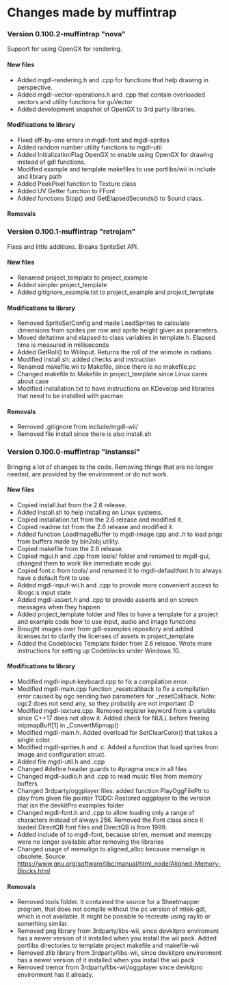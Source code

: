 # Changes made by muffintrap

### Version 0.100.2-muffintrap "nova"
Support for using OpenGX for rendering.

#### New files
+ Added mgdl-rendering.h and .cpp for functions that help drawing in perspective.
+ Added mgdl-vector-operations.h and .cpp that contain overloaded vectors and utility functions for guVector
+ Added development snapshot of OpenGX to 3rd party libraries.

#### Modifications to library
+ Fixed off-by-one errors in mgdl-font and mgdl-sprites
+ Added random number utility functions to mgdl-util
+ Added InitializationFlag OpenGX to enable using OpenGX for drawing instead of gdl functions.
+ Modified example and template makefiles to use portlibs/wii in include and library path
+ Added PeekPixel function to Texture class
+ Added UV Getter function to FFont
+ Added functions Stop() and GetElapsedSeconds() to Sound class.

#### Removals

### Version 0.100.1-muffintrap "retrojam"
Fixes and little additions. Breaks SpriteSet API.

#### New files
+ Renamed project_template to project_example
+ Added simpler project_template
+ Added gitignore_example.txt to project_example and project_template

#### Modifications to library
+ Removed SpriteSetConfig and made LoadSprites to calculate dimensions from sprites per row and sprite height given as parameters.
+ Moved deltatime and elapsed to class variables in template.h. Elapsed time is measured in milliseconds
+ Added GetRoll() to WiiInput. Returns the roll of the wiimote in radians.
+ Modified install.sh: added checks and instruction
+ Renamed makefile.wii to Makefile, since there is no makefile.pc
+ Changed makefile to Makefile in project_template since Linux cares about case
+ Modified installation.txt to have instructions on KDevelop and libraries that need to be installed with pacman

#### Removals
+ Removed .gitignore from include/mgdl-wii/
+ Removed file install since there is also install.sh

### Version 0.100.0-muffintrap "instanssi"
Bringing a lot of changes to the code. Removing things that are no longer needed, are provided by the environment or do not work.

#### New files
+ Copied install.bat from the 2.6 release.
+ Added install.sh to help installing on Linux systems.
+ Copied installation.txt from the 2.6 release and modified it.
+ Copied readme.txt from the 2.6 release and modified it.
+ Added function LoadImageBuffer to mgdl-image.cpp and .h to load pngs from buffers made by bin2obj utility. 
+ Copied makefile from the 2.6 release.
+ Copied mgui.h and .cpp from tools/ folder and renamed to mgdl-gui, changed them to work like immediate mode gui.
+ Copied font.c from tools/ and renamed it to mgdl-defaultfont.h to always have a default font to use.
+ Added mgdl-input-wii.h and .cpp to provide more convenient access to libogc:s input state
+ Added mgdl-assert.h and .cpp to provide asserts and on screen messages when they happen
+ Added project_template folder and files to have a template for a project and example code how to use input, audio and image functions
+ Brought images over from gdl-examples repository and added licenses.txt to clarify the licenses of assets in project_template
+ Added the Codeblocks Template folder from 2.6 release. Wrote more instructions for setting up Codeblocks under Windows 10.

#### Modifications to library
+ Modified mgdl-input-keyboard.cpp to fix a compilation error.
+ Modified mgdl-main.cpp function _resetcallback to fix a compilation error caused by ogc sending two parameters for _resetCallback. Note: ogc2 does not send any, so they probably are not important :D
+ Modified mgdl-texture.cpp. Removed register keyword from a variable since C++17 does not allow it. Added check for NULL before freeing mipmapBuff[1] in _ConvertMipmap()
+ Modified mgdl-main.h. Added overload for SetClearColor() that takes a single color. 
+ Modified mgdl-sprites.h and .c. Added a function that load sprites from Image and configuration struct.
+ Added file mgdl-util.h and .cpp
+ Changed #define header guards to #pragma once in all files
+ Changed mgdl-audio.h and .cpp to read music files from memory buffers
+ Changed 3rdparty/oggplayer files: added function PlayOggFilePtr to play from given file pointer
    TODO: Restored oggplayer to the version that isn the devkitPro examples folder
+ Changed mgdl-font.h and .cpp to allow loading only a range of characters instead of always 256. Removed the Font class since it loaded DirectQB font files and DirectQB is from 1999.
+ Added include of <cstring> to mgdl-font, because strlen, memset and memcpy were no longer available after removing the libraries
+ Changed usage of memalign to aligned_alloc because memalign is obsolete. Source: https://www.gnu.org/software/libc/manual/html_node/Aligned-Memory-Blocks.html


#### Removals
+ Removed tools folder. It contained the source for a Sheetmapper program, that does not compile without the pc version of mtek-gdl, which is not available. It might be possible to recreate using raylib or something similar.
+ Removed png library from 3rdparty/libs-wii, since devkitpro enviroment has a newer version of it installed when you install the wii pack. Added portlibs directories to template project makefile and makefile-wii 
+ Removed zlib library from 3rdparty/libs-wii, since devkitpro environment has a newer version of it installed when you install the wii pack
+ Removed tremor from 3rdparty/libs-wii/oggplayer since devkitpro environment has it already.

